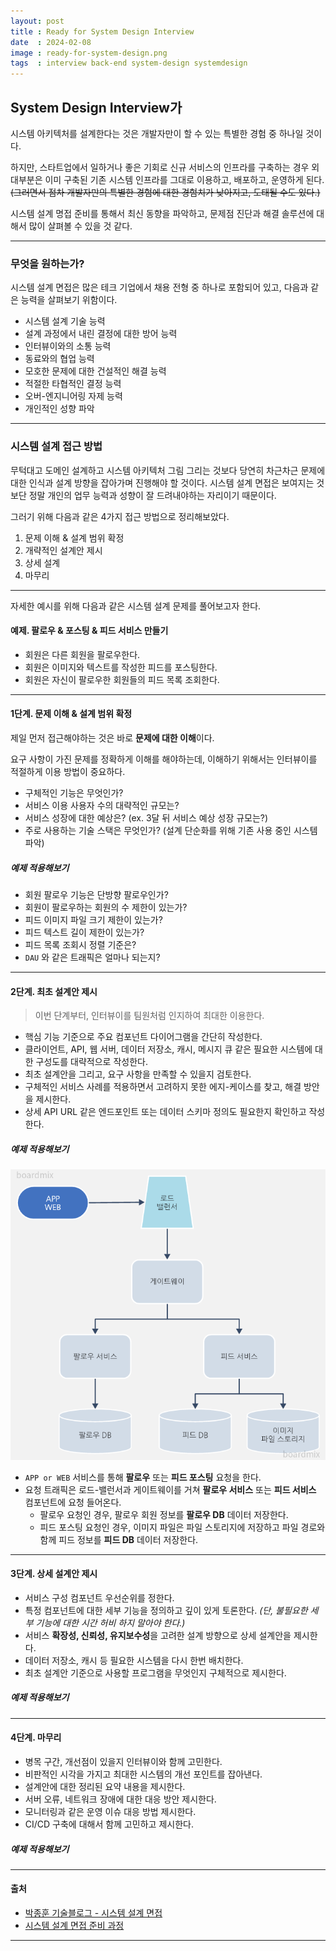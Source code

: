 ```yaml
---
layout: post
title : Ready for System Design Interview
date  : 2024-02-08
image : ready-for-system-design.png
tags  : interview back-end system-design systemdesign
---
```


## System Design Interview가

시스템 아키텍처를 설계한다는 것은 개발자만이 할 수 있는 특별한 경험 중 하나일 것이다.

하지만, 스타트업에서 일하거나 좋은 기회로 신규 서비스의 인프라를 구축하는 경우 외 대부분은 이미 구축된 기존 시스템 인프라를 그대로 이용하고, 배포하고, 운영하게 된다.
~~(그러면서 점차 개발자만의 특별한 경험에 대한 경험치가 낮아지고, 도태될 수도 있다.)~~

시스템 설계 명접 준비를 통해서 최신 동향을 파악하고, 문제점 진단과 해결 솔루션에 대해서 많이 살펴볼 수 있을 것 같다.

---

### 무엇을 원하는가?

시스템 설계 면접은 많은 테크 기업에서 채용 전형 중 하나로 포함되어 있고, 다음과 같은 능력을 살펴보기 위함이다.

- 시스템 설계 기술 능력
- 설계 과정에서 내린 결정에 대한 방어 능력
- 인터뷰이와의 소통 능력
- 동료와의 협업 능력
- 모호한 문제에 대한 건설적인 해결 능력
- 적절한 타협적인 결정 능력
- 오버-엔지니어링 자제 능력
- 개인적인 성향 파악

---

### 시스템 설계 접근 방법

무턱대고 도메인 설계하고 시스템 아키텍처 그림 그리는 것보다 당연히 차근차근 문제에 대한 인식과 설계 방향을 잡아가며 진행해야 할 것이다.
시스템 설계 면접은 보여지는 것보단 정말 개인의 업무 능력과 성향이 잘 드려내야하는 자리이기 때문이다.

그러기 위해 다음과 같은 4가지 접근 방법으로 정리해보았다.

1. 문제 이해 & 설계 범위 확정
1. 개략적인 설계안 제시
1. 상세 설계
1. 마무리

---

자세한 예시를 위해 다음과 같은 시스템 설계 문제를 풀어보고자 한다.

#### 예제. 팔로우 & 포스팅 & 피드 서비스 만들기

- 회원은 다른 회원을 팔로우한다.
- 회원은 이미지와 텍스트를 작성한 피드를 포스팅한다.
- 회원은 자신이 팔로우한 회원들의 피드 목록 조회한다.

---

#### 1단계. 문제 이해 & 설계 범위 확정

제일 먼저 접근해야하는 것은 바로 **문제에 대한 이해**이다.

요구 사항이 가진 문제를 정확하게 이해를 해야하는데, 이해하기 위해서는 인터뷰이를 적절하게 이용 방법이 중요하다.

- 구체적인 기능은 무엇인가?
- 서비스 이용 사용자 수의 대략적인 규모는?
- 서비스 성장에 대한 예상은? (ex. 3달 뒤 서비스 예상 성장 규모는?)
- 주로 사용하는 기술 스택은 무엇인가? (설계 단순화를 위해 기존 사용 중인 시스템 파악)

##### 예제 적용해보기

- 회원 팔로우 기능은 단방향 팔로우인가?
- 회원이 팔로우하는 회원의 수 제한이 있는가?
- 피드 이미지 파일 크기 제한이 있는가?
- 피드 텍스트 길이 제한이 있는가?
- 피드 목록 조회시 정렬 기준은?
- `DAU` 와 같은 트래픽은 얼마나 되는지?

---

#### 2단계. 최초 설계안 제시

> 이번 단계부터, 인터뷰이를 팀원처럼 인지하여 최대한 이용한다.

- 핵심 기능 기준으로 주요 컴포넌트 다이어그램을 간단히 작성한다.
- 클라이언트, API, 웹 서버, 데이터 저장소, 캐시, 메시지 큐 같은 필요한 시스템에 대한 구성도를 대략적으로 작성한다.
- 최초 설계안을 그리고, 요구 사항을 만족할 수 있을지 검토한다.
- 구체적인 서비스 사례를 적용하면서 고려하지 못한 에지-케이스를 찾고, 해결 방안을 제시한다.
- 상세 API URL 같은 엔드포인트 또는 데이터 스키마 정의도 필요한지 확인하고 작성한다.

##### 예제 적용해보기

![팔로우 & 피드 서비스 ver.1](/images/ready-for-system-design-interview-01.png)

- `APP or WEB` 서비스를 통해 **팔로우** 또는 **피드 포스팅** 요청을 한다.
- 요청 트래픽은 로드-밸런서과 게이트웨이를 거쳐 **팔로우 서비스** 또는 **피드 서비스** 컴포넌트에 요청 들어온다.
    - 팔로우 요청인 경우, 팔로우 회원 정보를 **팔로우 DB** 데이터 저장한다.
    - 피드 포스팅 요청인 경우, 이미지 파일은 파일 스토리지에 저장하고 파일 경로와 함께 피드 정보를 **피드 DB** 데이터 저장한다.

---

#### 3단계. 상세 설계안 제시

- 서비스 구성 컴포넌트 우선순위를 정한다.
- 특정 컴포넌트에 대한 세부 기능을 정의하고 깊이 있게 토론한다. *(단, 불필요한 세부 기능에 대한 시간 허비 하지 말아야 한다.)*
- 서비스 **확장성, 신뢰성, 유지보수성**을 고려한 설계 방향으로 상세 설계안을 제시한다.
- 데이터 저장소, 캐시 등 필요한 시스템을 다시 한번 배치한다.
- 최초 설계안 기준으로 사용할 프로그램을 무엇인지 구체적으로 제시한다.

##### 예제 적용해보기

---

#### 4단계. 마무리

- 병목 구간, 개선점이 있을지 인터뷰이와 함께 고민한다.
- 비판적인 시각을 가지고 최대한 시스템의 개선 포인트를 잡아낸다.
- 설계안에 대한 정리된 요약 내용을 제시한다.
- 서버 오류, 네트워크 장애에 대한 대응 방안 제시한다.
- 모니터링과 같은 운영 이슈 대응 방법 제시한다.
- CI/CD 구축에 대해서 함께 고민하고 제시한다.

##### 예제 적용해보기

---

#### 출처

- [박종훈 기술블로그 - 시스템 설계 면접](https://jonghoonpark.com/2023/05/10/%EC%8B%9C%EC%8A%A4%ED%85%9C-%EC%84%A4%EA%B3%84-%EB%A9%B4%EC%A0%91-%ED%8C%81)
- [시스템 설계 면접 준비 과정](https://brunch.co.kr/@jihyun-um/43)

---
